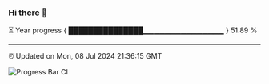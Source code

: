 ### Hi there 👋

⏳ Year progress { ███████████████▁▁▁▁▁▁▁▁▁▁▁▁▁▁▁ } 51.89 %

---

⏰ Updated on Mon, 08 Jul 2024 21:36:15 GMT

![Progress Bar CI](https://github.com/IshwaranRudhara/GIT-ACTION/workflows/Progress%20Bar%20CI/badge.svg)
